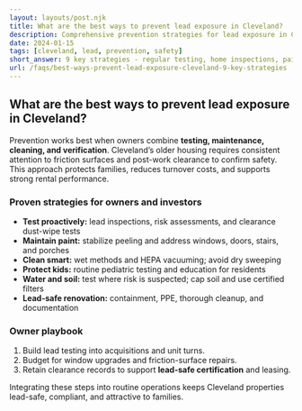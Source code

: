 ```yaml
---
layout: layouts/post.njk
title: What are the best ways to prevent lead exposure in Cleveland?
description: Comprehensive prevention strategies for lead exposure in Cleveland including testing, cleaning, and professional services
date: 2024-01-15
tags: [cleveland, lead, prevention, safety]
short_answer: 9 key strategies - regular testing, home inspections, paint maintenance, wet cleaning, hand washing, safe renovation, water/soil testing, and working with certified professionals.
url: /faqs/best-ways-prevent-lead-exposure-cleveland-9-key-strategies
---
```

<h2>What are the best ways to prevent lead exposure in Cleveland?</h2>
<p>Prevention works best when owners combine <strong>testing, maintenance, cleaning, and verification</strong>. Cleveland’s older housing requires consistent attention to friction surfaces and post-work clearance to confirm safety. This approach protects families, reduces turnover costs, and supports strong rental performance.</p>
<h3>Proven strategies for owners and investors</h3>
<ul>
  <li><strong>Test proactively:</strong> lead inspections, risk assessments, and clearance dust-wipe tests</li>
  <li><strong>Maintain paint:</strong> stabilize peeling and address windows, doors, stairs, and porches</li>
  <li><strong>Clean smart:</strong> wet methods and HEPA vacuuming; avoid dry sweeping</li>
  <li><strong>Protect kids:</strong> routine pediatric testing and education for residents</li>
  <li><strong>Water and soil:</strong> test where risk is suspected; cap soil and use certified filters</li>
  <li><strong>Lead-safe renovation:</strong> containment, PPE, thorough cleanup, and documentation</li>
</ul>
<h3>Owner playbook</h3>
<ol>
  <li>Build lead testing into acquisitions and unit turns.</li>
  <li>Budget for window upgrades and friction-surface repairs.</li>
  <li>Retain clearance records to support <strong>lead-safe certification</strong> and leasing.</li>
</ol>
<p>Integrating these steps into routine operations keeps Cleveland properties lead-safe, compliant, and attractive to families.</p>
